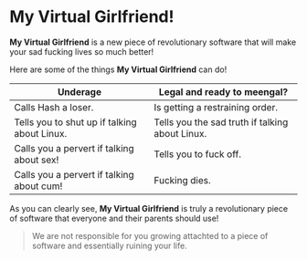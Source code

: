 # My Virtual Girlfriend!

**My Virtual Girlfriend** is a new piece of revolutionary software that will make your sad fucking lives so much better!

Here are some of the things **My Virtual Girlfriend** can do!

Underage | Legal and ready to meengal?
------------ | -------------
Calls Hash a loser. | Is getting a restraining order.
Tells you to shut up if talking about Linux. | Tells you the sad truth if talking about Linux.
Calls you a pervert if talking about sex! | Tells you to fuck off.
Calls you a pervert if talking about cum! | Fucking dies.

As you can clearly see, **My Virtual Girlfriend** is truly a revolutionary piece of software that everyone and their parents should use!

> We are not responsible for you growing attachted to a piece of software and essentially ruining your life.
